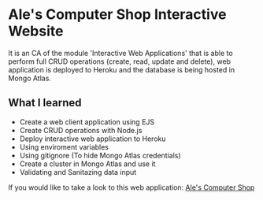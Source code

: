 # Ale's Computer Shop Interactive Website
It is an CA of the module 'Interactive Web Applications' that is able to perform full CRUD operations (create, read, update and delete), web application is deployed to Heroku and the database is being hosted in Mongo Atlas.

## What I learned
* Create a web client application using EJS
* Create CRUD operations with Node.js
* Deploy interactive web application to Heroku
* Using enviroment variables
* Using gitignore (To hide Mongo Atlas credentials)
* Create a cluster in Mongo Atlas and use it
* Validating and Sanitazing data input

If you would like to take a look to this web application: [Ale's Computer Shop](https://ale-computer-shop.herokuapp.com/)
